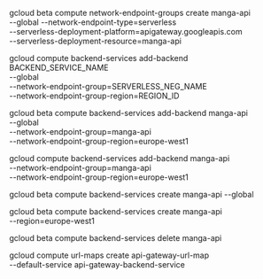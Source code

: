 gcloud beta compute network-endpoint-groups create manga-api \
  --global
  --network-endpoint-type=serverless \
  --serverless-deployment-platform=apigateway.googleapis.com \
  --serverless-deployment-resource=manga-api


gcloud compute backend-services add-backend BACKEND_SERVICE_NAME \
  --global \
  --network-endpoint-group=SERVERLESS_NEG_NAME \
  --network-endpoint-group-region=REGION_ID

gcloud beta compute backend-services add-backend manga-api \
  --global \
  --network-endpoint-group=manga-api \
  --network-endpoint-group-region=europe-west1

gcloud compute backend-services add-backend manga-api \
  --network-endpoint-group=manga-api \
  --network-endpoint-group-region=europe-west1 

gcloud beta compute backend-services create manga-api --global

gcloud beta compute backend-services create manga-api \
  --region=europe-west1

gcloud beta compute backend-services delete manga-api

gcloud compute url-maps create api-gateway-url-map \
  --default-service api-gateway-backend-service